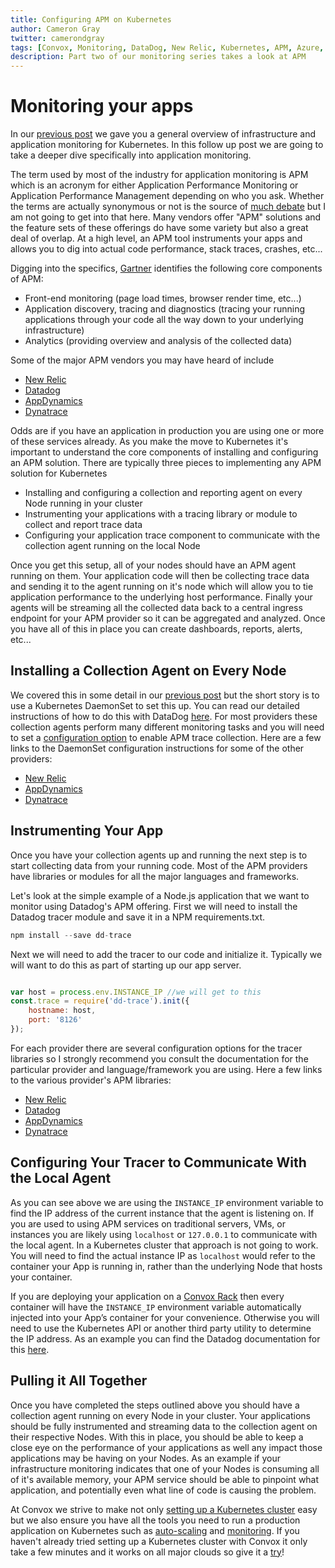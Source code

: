 ```yaml
---
title: Configuring APM on Kubernetes
author: Cameron Gray
twitter: camerondgray
tags: [Convox, Monitoring, DataDog, New Relic, Kubernetes, APM, Azure, AWS, GCP, Digital Ocean]
description: Part two of our monitoring series takes a look at APM
---
```



# Monitoring your apps

In our [previous post](https://convox.com/blog/k8s-monitoring-overview) we gave you a general overview of infrastructure and application monitoring for Kubernetes. In this follow up post we are going to take a deeper dive specifically into application monitoring. 

The term used by most of the industry for application monitoring is APM which is an acronym for either Application Performance Monitoring or Application Performance Management depending on who you ask. Whether the terms are actually synonymous or not is the source of [much debate](https://www.appdynamics.com/blog/product/monitoring-versus-management/) but I am not going to get into that here. Many vendors offer "APM" solutions and the feature sets of these offerings do have some variety but also a great deal of overlap. At a high level, an APM tool instruments your apps and allows you to dig into actual code performance, stack traces, crashes, etc...

Digging into the specifics, [Gartner](https://www.gartner.com/en/documents/3983892/magic-quadrant-for-application-performance-monitoring) identifies the following core components of APM:

- Front-end monitoring (page load times, browser render time, etc...)
- Application discovery, tracing and diagnostics (tracing your running applications through your code all the way down to your underlying infrastructure)
- Analytics (providing overview and analysis of the collected data)

Some of the major APM vendors you may have heard of include

- [New Relic](https://newrelic.com/products/application-monitoring)
- [Datadog](https://www.datadoghq.com/dg/apm/benefits-os/)
- [AppDynamics](https://www.appdynamics.com/)
- [Dynatrace](https://www.dynatrace.com/platform/application-performance-monitoring/)

Odds are if you have an application in production you are using one or more of these services already.  As you make the move to Kubernetes it's important to understand the core components of installing and configuring an APM solution. There are typically three pieces to implementing any APM solution for Kubernetes

- Installing and configuring a collection and reporting agent on every Node running in your cluster
- Instrumenting your applications with a tracing library or module to collect and report trace data
- Configuring your application trace component to communicate with the collection agent running on the local Node

Once you get this setup, all of your nodes should have an APM agent running on them. Your application code will then be collecting trace data and sending it to the agent running on it's node which will allow you to tie application performance to the underlying host performance. Finally your agents will be streaming all the collected data back to a central ingress endpoint for your APM provider so it can be aggregated and analyzed. Once you have all of this in place you can create dashboards, reports, alerts, etc...

## Installing a Collection Agent on Every Node

We covered this in some detail in our [previous post](https://convox.com/blog/k8s-monitoring-overview) but the short story is to use a Kubernetes DaemonSet to set this up. You can read our detailed instructions of how to do this with DataDog [here](https://docs.convox.com/integrations/monitoring/datadog). For most providers these collection agents perform many different monitoring tasks and you will need to set a [configuration option](https://docs.datadoghq.com/agent/kubernetes/apm/?tab=daemonset) to enable APM trace collection. Here are a few links to the DaemonSet configuration instructions for some of the other providers:


- [New Relic](https://docs.newrelic.com/docs/integrations/kubernetes-integration/installation/kubernetes-integration-install-configure#customized-manifest)
- [AppDynamics](https://docs.appdynamics.com/display/PRO45/Monitoring+Kubernetes+with+the+Cluster+Agent)
- [Dynatrace](https://www.dynatrace.com/support/help/technology-support/cloud-platforms/kubernetes/deploy-oneagent-k8/)


## Instrumenting Your App

Once you have your collection agents up and running the next step is to start collecting data from your running code. Most of the APM providers have libraries or modules for all the major languages and frameworks.

Let's look at the simple example of a Node.js application that we want to monitor using Datadog's APM offering. First we will need to install the Datadog tracer module and save it in a NPM requirements.txt.

```jsx
npm install --save dd-trace
```

Next we will need to add the tracer to our code and initialize it. Typically we will want to do this as part of starting up our app server.

```jsx

var host = process.env.INSTANCE_IP //we will get to this
const.trace = require('dd-trace').init({
	hostname: host,
	port: '8126'
});

```

For each provider there are several configuration options for the tracer libraries so I strongly recommend you consult the documentation for the particular provider and language/framework you are using. Here a few links to the various provider's APM libraries:

- [New Relic](https://docs.newrelic.com/docs/agents)
- [Datadog](https://docs.datadoghq.com/tracing/compatibility_requirements/)
- [AppDynamics](https://docs.appdynamics.com/display/PRO45/Application+Monitoring)
- [Dynatrace](https://www.dynatrace.com/support/help/technology-support/application-software/)

## Configuring Your Tracer to Communicate With the Local Agent

As you can see above we are using the `INSTANCE_IP` environment variable to find the IP address of the current instance that the agent is listening on. If you are used to using APM services on traditional servers, VMs, or instances you are likely using `localhost` or `127.0.0.1` to communicate with the local agent. In a Kubernetes cluster that approach is not going to work. You will need to find the actual instance IP as `localhost` would refer to the container your App is running in, rather than the underlying Node that hosts your container.

If you are deploying your application on a [Convox Rack](https://docs.convox.com/reference/primitives/rack) then every container will have the `INSTANCE_IP` environment variable automatically injected into your App’s container for your convenience. Otherwise you will need to use the Kubernetes API or another third party utility to determine the IP address. As an example you can find the Datadog documentation for this [here](https://docs.datadoghq.com/agent/kubernetes/apm/?tab=daemonset).

## Pulling it All Together

Once you have completed the steps outlined above you should have a collection agent running on every Node in your cluster. Your applications should be fully instrumented and streaming data to the collection agent on their respective Nodes. With this in place, you should be able to keep a close eye on the performance of your applications as well any impact those applications may be having on your Nodes. As an example if your infrastructure monitoring indicates that one of your Nodes is consuming all of it's available memory, your APM service should be able to pinpoint what application, and potentially even what line of code is causing the problem.

At Convox we strive to make not only [setting up a Kubernetes cluster](https://docs.convox.com/getting-started/introduction#install-a-rack) easy but we also ensure you have all the tools you need to run a production application on Kubernetes such as [auto-scaling](https://docs.convox.com/deployment/scaling) and [monitoring](https://docs.convox.com/integrations/monitoring/datadog). If you haven't already tried setting up a Kubernetes cluster with Convox it only take a few minutes and it works on all major clouds so give it a [try](https://docs.convox.com/getting-started/introduction)!
